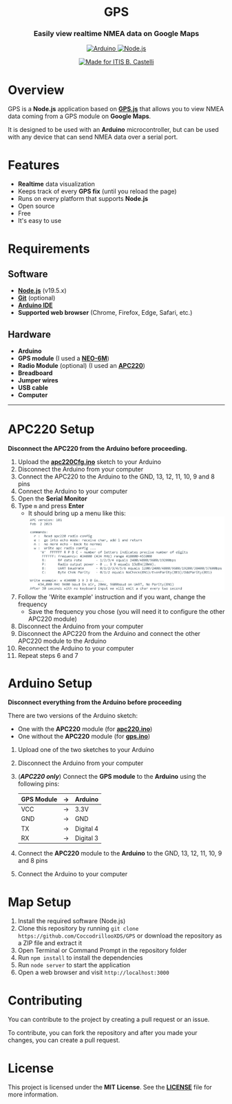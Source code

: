<h1 align="center">GPS</h1>
<h3 align="center">Easily view realtime NMEA data on Google Maps</h2>
<p></p>
<p align="center">
<a href="https://www.arduino.cc/"><img src="https://img.shields.io/badge/Arduino-00979D?style=for-the-badge&logo=Arduino&logoColor=white" alt="Arduino">
<a href="https://nodejs.org"><img src="https://img.shields.io/badge/Node.js-43853D?style=for-the-badge&logo=node.js&logoColor=white" alt="Node.js">
</a></p>
<p align="center">
<a href="https://www.iiscastelli.edu.it/Pager.aspx?Page=mainpage"><img src="https://img.shields.io/badge/Made_For-ITIS_B._Castelli-blue?style=for-the-badge" alt="Made for ITIS B. Castelli"></a>

# Overview
GPS is a **Node.js** application based on **[GPS.js](https://github.com/infusion/GPS.js)** that allows you to view NMEA data coming from a GPS module on **Google Maps**. 

It is designed to be used with an **Arduino** microcontroller, but can be used with any device that can send NMEA data over a serial port.

# Features
- **Realtime** data visualization
- Keeps track of every **GPS fix** (until you reload the page)
- Runs on every platform that supports **Node.js**
- Open source
- Free
- It's easy to use

# Requirements
## Software
- **[Node.js](https://nodejs.org)** (v19.5.x)
- **[Git](https://git-scm.com/)** (optional)
- **[Arduino IDE](https://www.arduino.cc/en/software)**
- **Supported web browser** (Chrome, Firefox, Edge, Safari, etc.)

## Hardware
- **Arduino**
- **GPS module** (I used a **[NEO-6M](https://amzn.eu/d/0F55El5)**)
- **Radio Module** (optional) (I used an **[APC220](https://www.dfrobot.com/product-57.html)**)
- **Breadboard**
- **Jumper wires**
- **USB cable**
- **Computer**

----

# APC220 Setup
**Disconnect the APC220 from the Arduino before proceeding.**
1. Upload the **[apc220Cfg.ino](arduino/apc220Cfg/apc220Cfg.ino)** sketch to your Arduino
2. Disconnect the Arduino from your computer
3. Connect the APC220 to the Arduino to the GND, 13, 12, 11, 10, 9 and 8 pins 
4. Connect the Arduino to your computer
5. Open the **Serial Monitor**
6. Type `m` and press **Enter**
   - It should bring up a menu like this: ![APC220 Menu](images/apc220Cfg.jpg)
7. Follow the 'Write example' instruction and if you want, change the frequency
   - Save the frequency you chose (you will need it to configure the other APC220 module) 
8. Disconnect the Arduino from your computer
9.  Disconnect the APC220 from the Arduino and connect the other APC220 module to the Arduino
10. Reconnect the Arduino to your computer
11. Repeat steps 6 and 7

# Arduino Setup
**Disconnect everything from the Arduino before proceeding**

There are two versions of the Arduino sketch:
* One with the **APC220** module (for **[apc220.ino](arduino/radio_arduino/radio_arduino.ino)**)
* One without the **APC220** module (for **[gps.ino](arduino/basic_arduino/basic_arduino.ino)**)

1. Upload one of the two sketches to your Arduino
2. Disconnect the Arduino from your computer
3. (_**APC220 only**_) Connect the **GPS module** to the **Arduino** using the following pins:

    | GPS Module | -> | Arduino   |
    |------------|----|-----------|
    | VCC        | -> | 3.3V      |
    | GND        | -> | GND       |
    | TX         | -> | Digital 4 |
    | RX         | -> | Digital 3 |

4. Connect the **APC220** module to the **Arduino** to the GND, 13, 12, 11, 10, 9 and 8 pins
5. Connect the Arduino to your computer


# Map Setup
1. Install the required software (Node.js)
2. Clone this repository by running `git clone https://github.com/CoccodrillooXDS/GPS` or download the repository as a ZIP file and extract it
3. Open Terminal or Command Prompt in the repository folder
4. Run `npm install` to install the dependencies
5. Run `node server` to start the application
6. Open a web browser and visit `http://localhost:3000`

# Contributing
You can contribute to the project by creating a pull request or an issue.

To contribute, you can fork the repository and after you made your changes, you can create a pull request.

# License
This project is licensed under the **MIT License**. See the **[LICENSE](LICENSE)** file for more information.